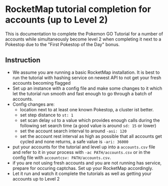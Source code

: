 # RocketMap tutorial completion for accounts (up to Level 2)

This is documentation to complete the Pokemon GO Tutorial for a number of
accounts while simultaneously become level 2 when completing it next to a
Pokestop due to the "First Pokestop of the Day" bonus.

## Instruction
* We assume you are running a basic RocketMap installation. It is best to run
the tutorial with hashing service on newest API to not get your fresh accounts
becoming flagged
* Set up an instance with a config file and make some changes to it which let
the tutorial run smooth and fast enough to go through a batch of accounts.
* Config changes are:
	* location next to at least one known Pokestop, a cluster ist better.
	* set step distance to ``st: 1``
	* set scan delay ``sd`` to a value which provides enough calls during the
	following set search time (a good value is around ``sd: 15`` or lower)
	* set the account search interval to around ``-asi: 120``
	* set the account rest interval as high as possible that all accounts get
	cycled and none returns, a safe value is ``-ari: 36000``
* put your accounts for the tutorial and level up into a ``accounts.csv`` file
and refer to it in your process with ``-ac PATH/accounts.csv`` or in the config
file with ``accountcsv: PATH/accounts.csv``.
* if you are not using fresh accounts and you are not running has service,
prepare for occuring captchas. Set up your RocketMap accordingly.
* Let it run and watch it complete the tutorials as well as getting your
accounts up to Level 2

